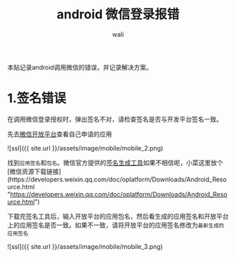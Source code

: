 ﻿---
layout: post
title: android 微信登录报错 #标题
tagline: 记录android调用微信SDK的错误
category: mobile      #分类
author: wali    #作者
tag: cordova     #标签
ghurl:        #github url
ghurl_zip:   #github zip下载
comments: true

post_nav: ["1.签名错误"]
group_tag: cordova 教程
---

本贴记录android调用微信的错误，并记录解决方案。

# 1.签名错误

在调用微信登录授权时，弹出签名不对，请检查签名是否与开发平台签名一致。

先去[微信开放平台](https://open.weixin.qq.com/ "https://open.weixin.qq.com/")查看自己申请的应用

![ssl]({{ site.url }}/assets/image/mobile/mobile_2.png)

找到`应用签名`和`包名`。微信官方提供的[签名生成工具](https://res.wx.qq.com/open/zh_CN/htmledition/res/dev/download/sdk/Gen_Signature_Android2.apk "https://res.wx.qq.com/open/zh_CN/htmledition/res/dev/download/sdk/Gen_Signature_Android2.apk")如果不相信呢，小菜这里放个[微信资源下载链接](https://developers.weixin.qq.com/doc/oplatform/Downloads/Android_Resource.html "https://developers.weixin.qq.com/doc/oplatform/Downloads/Android_Resource.html")

下载完签名工具后，输入开放平台的应用包名，然后看生成的应用签名和开放平台上的应用签名是否一致。如果不一致，请将开放平台的应用签名修改为`最新生成的应用签名`

![ssl]({{ site.url }}/assets/image/mobile/mobile_3.png)










































